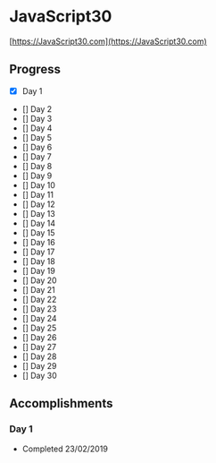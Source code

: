 # JavaScript30
[https://JavaScript30.com](https://JavaScript30.com)

## Progress
-[x] Day 1
- [] Day 2
- [] Day 3
- [] Day 4
- [] Day 5
- [] Day 6
- [] Day 7
- [] Day 8
- [] Day 9
- [] Day 10
- [] Day 11
- [] Day 12
- [] Day 13
- [] Day 14
- [] Day 15
- [] Day 16
- [] Day 17
- [] Day 18
- [] Day 19
- [] Day 20
- [] Day 21
- [] Day 22
- [] Day 23
- [] Day 24
- [] Day 25
- [] Day 26
- [] Day 27
- [] Day 28
- [] Day 29
- [] Day 30

## Accomplishments

### Day 1
- Completed 23/02/2019
